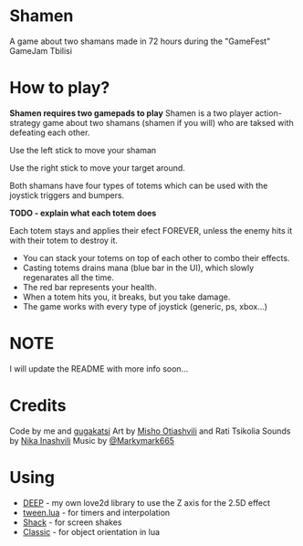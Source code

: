 # Shamen
A game about two shamans made in 72 hours during the "GameFest" GameJam Tbilisi

# How to play?
**Shamen requires two gamepads to play**
Shamen is a two player action-strategy game about two shamans (shamen if you will) who are taksed
with defeating each other. 

Use the left stick to move your shaman

Use the right stick to move your target around.

Both shamans have four types of totems which can be used with the joystick triggers and bumpers.

**TODO - explain what each totem does**

Each totem stays and applies their efect FOREVER, unless the enemy hits it with their totem to 
destroy it.

* You can stack your totems on top of each other to combo their effects.
* Casting totems drains mana (blue bar in the UI), which slowly regenarates all the time.
* The red bar represents your health.
* When a totem hits you, it breaks, but you take damage. 
* The game works with every type of joystick (generic, ps, xbox...)

# NOTE
I will update the README with more info soon...

# Credits
Code by me and [gugakatsi](https://github.com/gugakatsi)
Art by [Misho Otiashvili](https://twitter.com/corbyere) and Rati Tsikolia
Sounds by [Nika Inashvili](https://soundcloud.com/sehnmusic)
Music by [@Markymark665](https://twitter.com/Markymark665)

# Using
* [DEEP](https://github.com/Nikaoto/DEEP) - my own love2d library to use the Z axis for the 2.5D effect
* [tween.lua](https://github.com/kikito/tween.lua) - for timers and interpolation
* [Shack](https://github.com/Ulydev/shack) - for screen shakes
* [Classic](https://github.com/rxi/classic/) - for object orientation in lua
